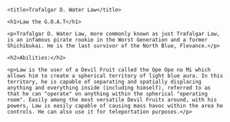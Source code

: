 <!DocType html> 

 <html> 

  <head> 

    <title>Trafalgar D. Water Law</title>

  </head>

  <body> 

    <h1>Law the G.O.A.T</h1>

    <p>Trafalgar D. Water Law, more commonly known as just Trafalgar Law, is an infamous pirate rookie in the Worst Generation and a former Shichibukai. He is the last survivor of the North Blue, Flevance.</p>

    <h2>Abilities:</h2>

    <p>Law is the user of a Devil Fruit called the Ope Ope no Mi which allows him to create a spherical territory of light blue aura. In this territory, he is capable of separating and spatially displacing anything and everything inside (including himself), referred to as that he can "operate" on anything within the spherical "operating room". Easily among the most versatile Devil Fruits around, with his powers, Law is easily capable of causing mass havoc within the area he controls. He can also use it for teleportation purposes.</p>

  </body>

</html> 